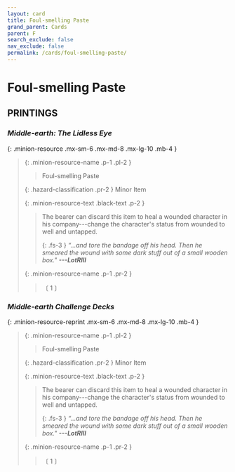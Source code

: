 ```yaml
---
layout: card
title: Foul-smelling Paste
grand_parent: Cards
parent: F
search_exclude: false
nav_exclude: false
permalink: /cards/foul-smelling-paste/
---
```


# Foul-smelling Paste


## PRINTINGS


### _Middle-earth: The Lidless Eye_

{: .minion-resource .mx-sm-6 .mx-md-8 .mx-lg-10 .mb-4 }
> {: .minion-resource-name .p-1 .pl-2 }
> > <div class="hazard-mp"></div>
> > <div class="card-name">Foul-smelling Paste</div>
>
> {: .hazard-classification .pr-2 }
> Minor Item
>
> {: .minion-resource-text .black-text .p-2 }
> > The bearer can discard this item to heal a wounded character in his company---change the character's status from wounded to well and untapped. 
> > 
> > {: .fs-3 } 
> > _“...and tore the bandage off his head. Then he smeared the wound with some dark stuff out of a small wooden box."_ ***---&#65279;LotRIII*** 
> 
> {: .minion-resource-name .p-1 .pr-2 }
> > <div class="card-shield"></div>
> > <div class="card-corruption-white">〔 1 〕</div>

### _Middle-earth Challenge Decks_

{: .minion-resource-reprint .mx-sm-6 .mx-md-8 .mx-lg-10 .mb-4 }
> {: .minion-resource-name .p-1 .pl-2 }
> > <div class="hazard-mp"></div>
> > <div class="card-name">Foul-smelling Paste</div>
>
> {: .hazard-classification .pr-2 }
> Minor Item
>
> {: .minion-resource-text .black-text .p-2 }
> > The bearer can discard this item to heal a wounded character in his company---change the character's status from wounded to well and untapped. 
> > 
> > {: .fs-3 } 
> > _“...and tore the bandage off his head. Then he smeared the wound with some dark stuff out of a small wooden box."_ ***---&#65279;LotRIII***
> 
> {: .minion-resource-name .p-1 .pr-2 }
> > <div class="card-shield"></div>
> > <div class="card-corruption-white">〔 1 〕</div>
